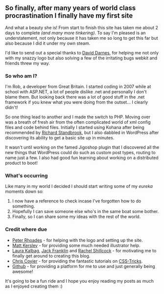 ## So finally, after many years of world class procrastination I finally have my first site

And what a beauty she is! From start to finish this site has taken me about 2 days to complete _(and many more tinkering)_. To say I'm pleased is an understatement, not only because it has taken me so long to get this far but also because I did it under my own steam.

I'd like to send out a special thanks to [David Darnes], for helping me not only with my snazzy logo but also solving a few of the irritating bugs webkit and friends threw my way.

### So who am I?
I'm Rob, a developer from Great Britain. I started coding in 2007 while at school with ASP.NET, a lot of people dislike .net and personally I don't blame them. But looking back there was a lot of good stuff in the .net framework if you knew what you were doing from the outset... I clearly didn't!

So one thing lead to another and I made the switch to PHP. Moving over was a breath of fresh air from the often complicated world of xml config files and code behind files. Initially I started using Kohana after being recommended by [Richard Standbrook], but I also dabbled in WordPress after discovering its ability to get a basic site up in minutes.

It wasn't until working on the famed Jigoshop plugin that I discovered all the new things that WordPress could do such as custom post types, routing to name just a few. I also had good fun learning about working on a distributed product to boot!

### What's occurring
Like many in my world I decided I should start writing some of my *eureka* moments down so:

1. I now have a reference to check incase I've forgotten how to do something.
2. Hopefully I can save someone else who's in the same boat some bother.
3. Finally, so I can share some my ideas with the rest of the world.

### Credit where due

* [Peter Rhoades] - for helping with the logo and setting up the site.
* [Matt Kersley] - for providing some much needed illustrator help.
* [Laura Kalbag], [Jack Franklin] and [Rachel Shillcock] - for motivating me to finally get around to creating this blog.
* [Chris Coyier] - for providing the fantastic tutorials on [CSS-Tricks].
* [Github] - for providing a platform for me to use and just generally being awesome!

It's going to be a fun ride and I hope you enjoy reading my posts as much as I enjoyed creating them :)

[David Darnes]:   http://twitter.com/daviddarnes
[Richard Standbrook]: http://twitter.com/richstandbrook
[Peter Rhoades]:    http://twitter.com/createdbypete
[Matt Kersley]:    http://twitter.com/kersley
[Laura Kalbag]:   http://twitter.com/laurakalbag
[Jack Franklin]:    http://twitter.com/Jack_Franklin
[Rachel Shillcock]:  http://twitter.com/missrachilli
[Chris Coyier]:   http://twitter.com/chriscoyier
[Github]:  http://github.com
[CSS-Tricks]: http://css-tricks.com
